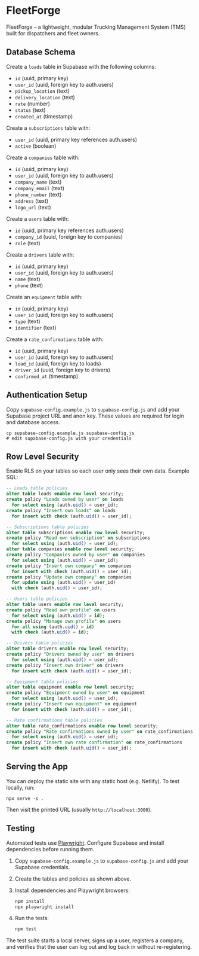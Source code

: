 # FleetForge
FleetForge – a lightweight, modular Trucking Management System (TMS) built for dispatchers and fleet owners.

## Database Schema

Create a `loads` table in Supabase with the following columns:

- `id` (uuid, primary key)
- `user_id` (uuid, foreign key to auth.users)
- `pickup_location` (text)
- `delivery_location` (text)
- `rate` (number)
- `status` (text)
- `created_at` (timestamp)

Create a `subscriptions` table with:

- `user_id` (uuid, primary key references auth.users)
- `active` (boolean)

Create a `companies` table with:

- `id` (uuid, primary key)
- `user_id` (uuid, foreign key to auth.users)
- `company_name` (text)
- `company_email` (text)
- `phone_number` (text)
- `address` (text)
- `logo_url` (text)

Create a `users` table with:

- `id` (uuid, primary key references auth.users)
- `company_id` (uuid, foreign key to companies)
- `role` (text)

Create a `drivers` table with:

- `id` (uuid, primary key)
- `user_id` (uuid, foreign key to auth.users)
- `name` (text)
- `phone` (text)

Create an `equipment` table with:

- `id` (uuid, primary key)
- `user_id` (uuid, foreign key to auth.users)
- `type` (text)
- `identifier` (text)

Create a `rate_confirmations` table with:

- `id` (uuid, primary key)
- `user_id` (uuid, foreign key to auth.users)
- `load_id` (uuid, foreign key to loads)
- `driver_id` (uuid, foreign key to drivers)
- `confirmed_at` (timestamp)


## Authentication Setup

Copy `supabase-config.example.js` to `supabase-config.js` and add your Supabase project URL and anon key. These values are required for login and database access.

```
cp supabase-config.example.js supabase-config.js
# edit supabase-config.js with your credentials
```

## Row Level Security

Enable RLS on your tables so each user only sees their own data. Example SQL:

```sql
-- Loads table policies
alter table loads enable row level security;
create policy "Loads owned by user" on loads
  for select using (auth.uid() = user_id);
create policy "Insert own loads" on loads
  for insert with check (auth.uid() = user_id);

-- Subscriptions table policies
alter table subscriptions enable row level security;
create policy "Read own subscription" on subscriptions
  for select using (auth.uid() = user_id);
alter table companies enable row level security;
create policy "Companies owned by user" on companies
  for select using (auth.uid() = user_id);
create policy "Insert own company" on companies
  for insert with check (auth.uid() = user_id);
create policy "Update own company" on companies
  for update using (auth.uid() = user_id)
  with check (auth.uid() = user_id);

-- Users table policies
alter table users enable row level security;
create policy "Read own profile" on users
  for select using (auth.uid() = id);
create policy "Manage own profile" on users
  for all using (auth.uid() = id)
  with check (auth.uid() = id);

-- Drivers table policies
alter table drivers enable row level security;
create policy "Drivers owned by user" on drivers
  for select using (auth.uid() = user_id);
create policy "Insert own driver" on drivers
  for insert with check (auth.uid() = user_id);

-- Equipment table policies
alter table equipment enable row level security;
create policy "Equipment owned by user" on equipment
  for select using (auth.uid() = user_id);
create policy "Insert own equipment" on equipment
  for insert with check (auth.uid() = user_id);

-- Rate confirmations table policies
alter table rate_confirmations enable row level security;
create policy "Rate confirmations owned by user" on rate_confirmations
  for select using (auth.uid() = user_id);
create policy "Insert own rate confirmation" on rate_confirmations
  for insert with check (auth.uid() = user_id);
```

## Serving the App

You can deploy the static site with any static host (e.g. Netlify). To test
locally, run:

```
npx serve -s .
```

Then visit the printed URL (usually `http://localhost:3000`).

## Testing

Automated tests use [Playwright](https://playwright.dev). Configure Supabase
and install dependencies before running them.

1. Copy `supabase-config.example.js` to `supabase-config.js` and add your
   Supabase credentials.
2. Create the tables and policies as shown above.
3. Install dependencies and Playwright browsers:

   ```bash
   npm install
   npx playwright install
   ```

4. Run the tests:

   ```bash
   npm test
   ```

The test suite starts a local server, signs up a user, registers a company, and
verifies that the user can log out and log back in without re-registering.

<!--
SQL to enable row level security scoped by company

-- enable RLS on all tables
alter table companies enable row level security;
alter table drivers enable row level security;
alter table equipment enable row level security;
alter table loads enable row level security;
alter table rate_confirmations enable row level security;
alter table users enable row level security;

-- policy: users can insert/select/update/delete rows where company.user_id = auth.uid()
create policy "manage own company" on companies
  for all using (user_id = auth.uid()) with check (user_id = auth.uid());

-- for companies: user can manage only row with user_id = auth.uid()
-- apply similar policy to drivers, equipment, loads, rate_confirmations and users
-- ensuring company_id exists in a company owned by the auth user
